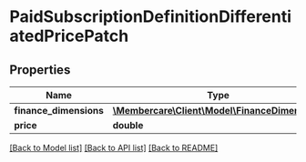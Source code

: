# PaidSubscriptionDefinitionDifferentiatedPricePatch

## Properties
Name | Type | Description | Notes
------------ | ------------- | ------------- | -------------
**finance_dimensions** | [**\Membercare\Client\Model\FinanceDimensions**](FinanceDimensions.md) |  | [optional] 
**price** | **double** |  | [optional] 

[[Back to Model list]](../../README.md#documentation-for-models) [[Back to API list]](../../README.md#documentation-for-api-endpoints) [[Back to README]](../../README.md)

